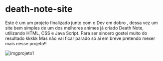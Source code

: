 # death-note-site
Este é um um projeto finalizado junto com o Dev em dobro , dessa vez um site bem simples de um dos melhores animes já criado Death Note, utilizando HTML, CSS e Java Script. Para ser sincero gostei muito do resultado kkkkk Mas não vai ficar parado só ai em breve pretendo mexer mais nesse projeto!!

![imgprojeto1](https://github.com/mtczurc/death-note-site/assets/93553343/25023db9-f642-48ac-adc8-4b26e4f364cc)


